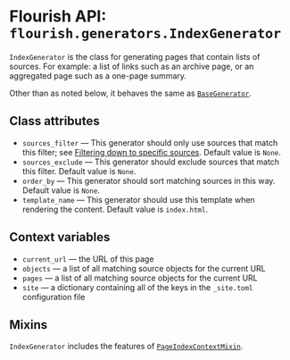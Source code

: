 # Flourish API: `flourish.generators.IndexGenerator`

`IndexGenerator` is the class for generating pages that contain lists of
sources. For example: a list of links such as an archive page, or an
aggregated page such as a one-page summary.

Other than as noted below, it behaves the same as
[`BaseGenerator`](/api-flourish-generators-base/).


## Class attributes

  * `sources_filter` — This generator should only use sources that match
    this filter; see
    [Filtering down to specific sources](/api-flourish/#filtering-down-to-specific-sources).
    Default value is `None`.
  * `sources_exclude` — This generator should exclude sources that match
    this filter. Default value is `None`.
  * `order_by` — This generator should sort matching sources in this way.
    Default value is `None`.
  * `template_name` — This generator should use this template when rendering
    the content. Default value is `index.html`.


## Context variables

  * `current_url` — the URL of this page
  * `objects` — a list of all matching source objects for the current URL
  * `pages` — a list of all matching source objects for the current URL
  * `site` — a dictionary containing all of the keys in the `_site.toml`
    configuration file

## Mixins

`IndexGenerator` includes the features of
[`PageIndexContextMixin`](/api-flourish-generators/#pageindexcontextmixin).

